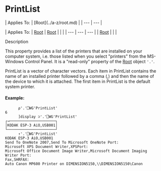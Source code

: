 




<h1 class="heading"><span class="name">PrintList</span></h1>
| Applies To: | [Root](../a-z/root.md) |
| --- | ---  |

| Applies To: | [Root](../a-z/root.md) | [Root](../a-z/root.md) |  |  |
| --- | --- | ---  |
| [Root](../a-z/root.md) |  |  |


Description


This property provides a list of the printers that are installed on your computer system, i.e. those listed when you select "printers" from the MS-Windows Control Panel. It is a "read-only" property of the [Root](../a-z/root.md) object `'.'`.


PrintList is a vector of character vectors. Each item in PrintList contains the name of an installed printer followed by a comma (,) and then the name of the device to which it is attached. The first item in PrintList is the default system printer.

#### Example:
```apl
      ⍴'.'⎕WG'PrintList'
6
      ]display ⊃'.'⎕WG'PrintList'
┌→─────────────────────┐
│KODAK ESP-3 AiO,USB001│
└──────────────────────┘
      ↑'.'⎕WG'PrintList'
KODAK ESP-3 AiO,USB001
Send To OneNote 2007,Send To Microsoft OneNote Port:
Microsoft XPS Document Writer,XPSPort:
Microsoft Office Document Image Writer,Microsoft Document Imaging Writer Port:
Fax,SHRFAX:                                               
Auto Canon MP600 Printer on DIMENSION5150,\\DIMENSION5150\Canon               

```



